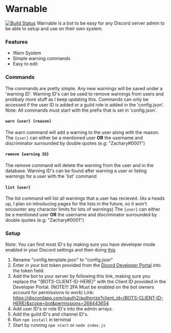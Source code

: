 # Warnable
[![Build Status](https://travis-ci.org/zacimac/warnable.svg?branch=master)](https://travis-ci.org/zacimac/warnable)
Warnable is a bot to be easy for any Discord server admin to be able to setup and use on their own system.

### Features
- Warn System
- Simple warning commands
- Easy to edit

### Commands
The commands are pretty simple. Any new warnings will be saved under a 'warning ID'. Warning ID's can be used to remove warnings from users and probbaly more stuff as I keep updating this.
Commands can only be accessed if the user ID is added or a guild role is added in the 'config.json'.
Note: All commands must start with the prefix that is set in 'config.json'.

#### `warn {user} {reason}`
The warn command will add a warning to the user along with the reason.
The `{user}` can either be a mentioned user **OR** the username and discriminator surrounded by double quotes (e.g: "Zachary#0001")

#### `remove {warning ID}`
The remove command will delete the warning from the user and in the database.
Warning ID's can be found after warning a user or listing warnings for a user with the 'list' command

#### `list {user}`
The list command will list all warnings that a user has recieved. (As a heads up, I plan on introducing pages for the lists in the future, so it won't encounter any character limits for lots of warnings)
The `{user}` can either be a mentioned user **OR** the username and discriminator surrounded by double quotes (e.g: "Zachary#0001")

### Setup
Note: You can find most ID's by making sure you have developer mode enabled in your Discord settings and then doing [this](https://zachary.fun/i/ITp6y.png)
1. Rename "config.template.json" to "config.json"
2. Enter in your bot token provided from the [Dicord Developer Portal](https://discordapp.com/developers/applications/) into the token field. 
3. Add the bot to your server by following this link, making sure you replace the "{BOTS-CLIENT-ID-HERE}" with the Client ID provided in the Developer Portal. (NOTE!!! 2FA Must be enabled on the bot owners account for permissions to work)
Link: https://discordapp.com/oauth2/authorize?client_id={BOTS-CLIENT-ID-HERE}&scope=bot&permissions=268443654
4. Add user ID's or role ID's into the admin arrays. 
5. Add the guild ID's and channel ID's.
6. Run `npm install` in ternimal
7. Start by running `npm start` or `node index.js`
